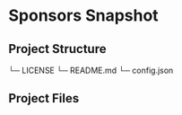 # Sponsors Snapshot

## Project Structure

└─ LICENSE
└─ README.md
└─ config.json

## Project Files
